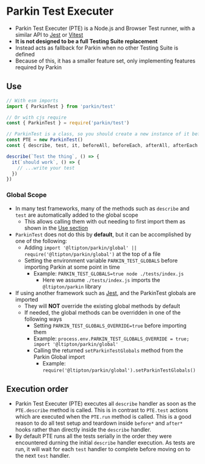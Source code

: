 # Parkin Test Executer
* Parkin Test Executer (PTE) is a Node.js and Browser Test runner, with a similar API to [Jest](https://jestjs.io/) or [Vitest](https://vitest.dev/)
* **It is not designed to be a full Testing Suite replacement**
* Instead acts as fallback for Parkin when no other Testing Suite is defined
* Because of this, it has a smaller feature set, only implementing features required by Parkin


## Use
```js
// With esm imports
import { ParkinTest } from 'parkin/test'

// Or with cjs require
const { ParkinTest } = require('parkin/test')

// ParkinTest is a class, so you should create a new instance of it before using
const PTE = new ParkinTest()
const { describe, test, it, beforeAll, beforeEach, afterAll, afterEach } = PTE

describe(`Test the thing`, () => {
  it(`should work`, () => {
    // ...write your test
  })
})
```

### Global Scope
* In many test frameworks, many of the methods such as `describe` and `test` are automatically added to the global scope
  * This allows calling them with out needing to first import them as shown in the [Use section](#use)
* `ParkinTest` does not do this by **default**, but it can be accomplished by one of the following:
  * Adding `import '@ltipton/parkin/global' || require('@ltipton/parkin/global')` at the top of a file
  * Setting the environment variable `PARKIN_TEST_GLOBALS` before importing Parkin at some point in time
    * Example: `PARKIN_TEST_GLOBALS=true node ./tests/index.js`
      * Here we assume `./tests/index.js` imports the `@ltipton/parkin` library
* If using another framework such as [Jest](https://jestjs.io/), and the ParkinTest globals are imported
  * They will **NOT** override the existing global methods by default
  * If needed, the global methods can be overridden in one of the following ways
    *  Setting `PARKIN_TEST_GLOBALS_OVERRIDE=true` before importing them
      * Example: `process.env.PARKIN_TEST_GLOBALS_OVERRIDE = true; import '@ltipton/parkin/global'`
    *  Calling the returned `setParkinTestGlobals` method from the Parkin Global import
       * Example: `require('@ltipton/parkin/global').setParkinTestGlobals()`


## Execution order
* Parkin Test Executer (PTE) executes all `describe` handler as soon as the `PTE.describe` method is called. This is in contrast to `PTE.test` actions which are executed when the `PTE.run` method is called. This is a good reason to do all test setup and teardown inside `before*` and `after*` hooks rather than directly inside the `describe` handler.
* By default PTE runs all the tests serially in the order they were encountered durning the initial `describe` handler execution. As tests are run, it will wait for each `test` handler to complete before moving on to the next `test` handler.
